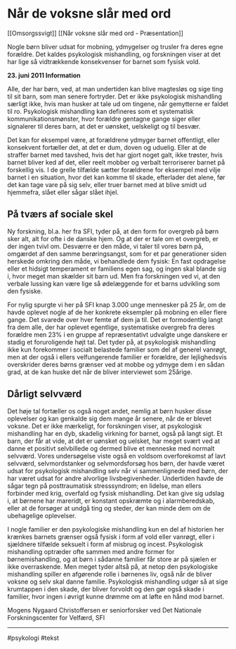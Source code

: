 # Når de voksne slår med ord
[[Omsorgssvigt]]
[[Når voksne slår med ord - Præsentation]]

Nogle børn bliver udsat for mobning, ydmygelser og trusler fra deres egne forældre. Det kaldes psykologisk mishandling, og forskningen viser at det har lige så vidtrækkende konsekvenser for barnet som fysisk vold.

**23. juni 2011 Information** 

Alle, der har børn, ved, at man undertiden kan blive magtesløs og sige ting til sit barn, som man senere fortryder. Det er ikke psykologisk mishandling særligt ikke, hvis man husker at tale ud om tingene, når gemytterne er faldet til ro. Psykologisk mishandling kan defineres som et systematisk kommunikationsmønster, hvor forældre gentagne gange siger eller signalerer til deres barn, at det er uønsket, uelskeligt og til besvær. 

Det kan for eksempel være, at forældrene ydmyger barnet offentligt, eller konsekvent fortæller det, at det er dum, doven og uduelig. Eller at de straffer barnet med tavshed, hvis det har gjort noget galt, ikke trøster, hvis barnet bliver ked af det, eller reelt mobber og verbalt terroriserer barnet på forskellig vis. I de grelle tilfælde sætter forældrene for eksempel med vilje barnet i en situation, hvor det kan komme til skade, efterlader det alene, før det kan tage vare på sig selv, eller truer barnet med at blive smidt ud hjemmefra, slået eller sågar slået ihjel. 

## På tværs af sociale skel 

Ny forskning, bl.a. her fra SFI, tyder på, at den form for overgreb på børn sker alt, alt for ofte i de danske hjem. Og at der er tale om et overgreb, er der ingen tvivl om. Desværre er den måde, vi taler til vores børn på, omgærdet af den samme berøringsangst, som for et par generationer siden herskede omkring den måde, vi behandlede dem fysisk: En fast opdragelse eller et hidsigt temperament er familiens egen sag, og ingen skal blande sig i, hvor meget man skælder sit barn ud. Men fra forskningen ved vi, at den verbale lussing kan være lige så ødelæggende for et barns udvikling som den fysiske. 

For nylig spurgte vi her på SFI knap 3.000 unge mennesker på 25 år, om de havde oplevet nogle af de her konkrete eksempler på mobning en eller flere gange. Det svarede over hver femte af dem ja til. Det er formodentlig langt fra dem alle, der har oplevet egentlige, systematiske overgreb fra deres forældre men 23% i en gruppe af repræsentativt udvalgte unge danskere er stadig et foruroligende højt tal. Det tyder på, at psykologisk mishandling ikke kun forekommer i socialt belastede familier som del af generel vanrøgt, men at der også i ellers velfungerende familier er forældre, der lejlighedsvis overskrider deres børns grænser ved at mobbe og ydmyge dem i en sådan grad, at de kan huske det når de bliver interviewet som 25årige. 

## Dårligt selvværd 

Det høje tal fortæller os også noget andet, nemlig at børn husker disse oplevelser og kan genkalde sig dem mange år senere, når de er blevet voksne. Det er ikke mærkeligt, for forskningen viser, at psykologisk mishandling har en dyb, skadelig virkning for barnet, også på langt sigt. Et barn, der får at vide, at det er uønsket og uelsket, har meget svært ved at danne et positivt selvbillede og dermed blive et menneske med normalt selvværd. Vores undersøgelse viste også en voldsom overforekomst af lavt selvværd, selvmordstanker og selvmordsforsøg hos børn, der havde været udsat for psykologisk mishandling selv når vi sammenlignede med børn, der har været udsat for andre alvorlige livsbegivenheder. Undertiden havde de sågar tegn på posttraumatisk stresssyndrom; en lidelse, man ellers forbinder med krig, overfald og fysisk mishandling. Det kan give sig udslag i, at børnene har mareridt, er konstant opskræmte og i alarmberedskab, eller at de forsøger at undgå ting og steder, der kan minde dem om de ubehagelige oplevelser. 

I nogle familier er den psykologiske mishandling kun en del af historien her krænkes barnets grænser også fysisk i form af vold eller vanrøgt, eller i sjældnere tilfælde seksuelt i form af misbrug og incest. Psykologisk mishandling optræder ofte sammen med andre former for børnemishandling, og at børn i sådanne familier får store ar på sjælen er ikke overraskende. Men meget tyder altså på, at netop den psykologiske mishandling spiller en afgørende rolle i børnenes liv, også når de bliver voksne og selv skal danne familie. Psykologisk mishandling udgør så at sige krumtappen i den skade, der bliver forvoldt og den gør også skade i familier, hvor ingen i øvrigt kunne drømme om at løfte en hånd mod barnet. 

Mogens Nygaard Christoffersen er seniorforsker ved Det Nationale Forskningscenter for Velfærd, SFI 

---
#psykologi 
#tekst 

